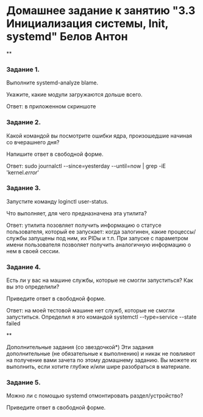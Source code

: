 # Домашнее задание к занятию "3.3 Инициализация системы, Init, systemd" Белов Антон
**

### Задание 1.
Выполните systemd-analyze blame.

Укажите, какие модули загружаются дольше всего.

Ответ: в приложенном скриншоте

### Задание 2.
Какой командой вы посмотрите ошибки ядра, произошедшие начиная со вчерашнего дня?

Напишите ответ в свободной форме.

Ответ: sudo journalctl --since=yesterday --until=now | grep -iE 'kernel.*error*'

### Задание 3.
Запустите команду loginctl user-status.

Что выполняет, для чего предназначена эта утилита?

Ответ: утилита позовляет получить информацию о статусе пользователя, который ее запускает: когда залогинен, какие процессы/службы запущены под ним, их PIDы и т.п.
При запуске с параметром имени пользователя позволяет получить аналогичную информацию о нем в своей сессии.

### Задание 4.
Есть ли у вас на машине службы, которые не смогли запуститься? Как вы это определили?

Приведите ответ в свободной форме.

Ответ: на моей тестовой машине нет служб, которые не смогли запуститься. Определил я это командой systemctl --type=service --state failed

**

Дополнительные задания (со звездочкой*)
Эти задания дополнительные (не обязательные к выполнению) и никак не повлияют на получение вами зачета по этому домашнему заданию. Вы можете их выполнить, если хотите глубже и/или шире разобраться в материале.

### Задание 5.
Можно ли с помощью systemd отмонтировать раздел/устройство?

Приведите ответ в свободной форме.
